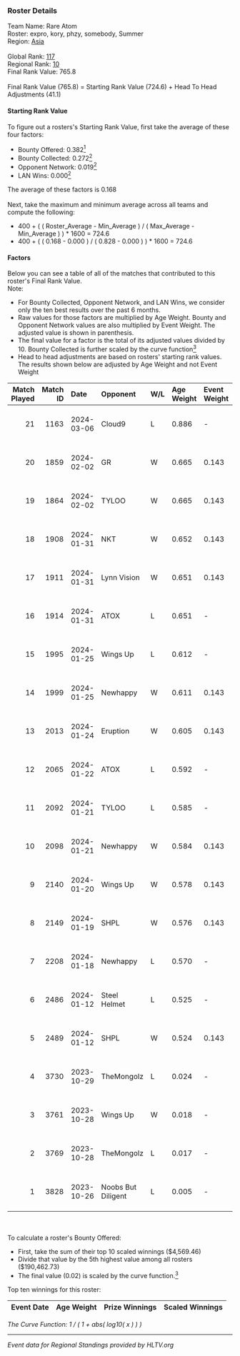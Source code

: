 ### Roster Details<br />
Team Name: Rare Atom<br />
Roster: expro, kory, phzy, somebody, Summer<br />
Region: [Asia]( ../standings_asia.md)<br />
<br />
Global Rank: [117](../standings_global.md)<br />
Regional Rank: [10]( ../standings_asia.md)<br />
Final Rank Value:  765.8<br />
<br />
Final Rank Value (765.8) = Starting Rank Value (724.6) + Head To Head Adjustments (41.1)<br />

#### Starting Rank Value<br />
To figure out a rosters's Starting Rank Value, first take the average of these four factors:<br />
- Bounty Offered: 0.382[<sup>1</sup>](#table2)
- Bounty Collected: 0.272[<sup>2</sup>](#table1)
- Opponent Network: 0.019[<sup>2</sup>](#table1)
- LAN Wins: 0.000[<sup>2</sup>](#table1)

The average of these factors is 0.168<br />
<br />
Next, take the maximum and minimum average across all teams and compute the following:<br />
- 400 + ( ( Roster_Average - Min_Average ) / ( Max_Average - Min_Average ) ) * 1600 = 724.6
- 400 + ( ( 0.168 - 0.000 ) / ( 0.828 - 0.000 ) ) * 1600 = 724.6


#### Factors<br />
Below you can see a table of all of the matches that contributed to this roster's Final Rank Value.<br />
Note:<br />

- For Bounty Collected, Opponent Network, and LAN Wins, we consider only the ten best results over the past 6 months.
- Raw values for those factors are multiplied by Age Weight. Bounty and Opponent Network values are also multiplied by Event Weight. The adjusted value is shown in parenthesis.
- The final value for a factor is the total of its adjusted values divided by 10. Bounty Collected is further scaled by the curve function[<sup>3</sup>](#curveFunction)
- Head to head adjustments are based on rosters' starting rank values. The results shown below are adjusted by Age Weight and not Event Weight
<span id="table1"></span><br />


| Match Played | Match ID | Date       | Opponent           | W/L | Age Weight | Event Weight | Bounty Collected | Opponent Network | LAN Wins  | H2H Adj. | Roster                              |
| -: | -: | :- | :- | :- | :- | :- | :- | :- | :- | -: | :- |
|           21 |     1163 | 2024-03-06 | Cloud9             | L   | 0.886      | -            | -                | -                | -         |    -0.20 | expro, kory, phzy, somebody, Summer |
|           20 |     1859 | 2024-02-02 | GR                 | W   | 0.665      | 0.143        | 0.005 (0.000)    | 0.267 (0.025)    | 0 (0.000) |     8.01 | expro, kory, phzy, somebody, Summer |
|           19 |     1864 | 2024-02-02 | TYLOO              | W   | 0.665      | 0.143        | 0.055 (0.005)    | 0.490 (0.047)    | 0 (0.000) |    15.53 | expro, kory, phzy, somebody, Summer |
|           18 |     1908 | 2024-01-31 | NKT                | W   | 0.652      | 0.143        | 0.013 (0.001)    | 0.110 (0.010)    | 0 (0.000) |    10.88 | expro, kory, phzy, somebody, Summer |
|           17 |     1911 | 2024-01-31 | Lynn Vision        | W   | 0.651      | 0.143        | 0.136 (0.013)    | 0.458 (0.043)    | 0 (0.000) |    18.94 | expro, kory, phzy, somebody, Summer |
|           16 |     1914 | 2024-01-31 | ATOX               | L   | 0.651      | -            | -                | -                | -         |    -8.42 | expro, kory, phzy, somebody, Summer |
|           15 |     1995 | 2024-01-25 | Wings Up           | L   | 0.612      | -            | -                | -                | -         |   -11.11 | expro, kory, phzy, somebody, Summer |
|           14 |     1999 | 2024-01-25 | Newhappy           | W   | 0.611      | 0.143        | 0.005 (0.000)    | 0.238 (0.021)    | 0 (0.000) |     9.14 | expro, kory, phzy, somebody, Summer |
|           13 |     2013 | 2024-01-24 | Eruption           | W   | 0.605      | 0.143        | 0.000 (0.000)    | 0.091 (0.008)    | 0 (0.000) |     6.36 | expro, kory, phzy, somebody, Summer |
|           12 |     2065 | 2024-01-22 | ATOX               | L   | 0.592      | -            | -                | -                | -         |    -7.59 | expro, kory, phzy, somebody, Summer |
|           11 |     2092 | 2024-01-21 | TYLOO              | L   | 0.585      | -            | -                | -                | -         |    -4.97 | expro, kory, phzy, somebody, Summer |
|           10 |     2098 | 2024-01-21 | Newhappy           | W   | 0.584      | 0.143        | 0.005 (0.000)    | 0.238 (0.020)    | 0 (0.000) |     9.30 | expro, kory, phzy, somebody, Summer |
|            9 |     2140 | 2024-01-20 | Wings Up           | W   | 0.578      | 0.143        | 0.005 (0.000)    | 0.111 (0.009)    | 0 (0.000) |     7.92 | expro, kory, phzy, somebody, Summer |
|            8 |     2149 | 2024-01-19 | SHPL               | W   | 0.576      | 0.143        | 0.000 (0.000)    | 0.049 (0.004)    | 0 (0.000) |     2.88 | expro, kory, phzy, somebody, Summer |
|            7 |     2208 | 2024-01-18 | Newhappy           | L   | 0.570      | -            | -                | -                | -         |    -8.87 | expro, kory, phzy, somebody, Summer |
|            6 |     2486 | 2024-01-12 | Steel Helmet       | L   | 0.525      | -            | -                | -                | -         |    -8.97 | expro, kory, phzy, somebody, Summer |
|            5 |     2489 | 2024-01-12 | SHPL               | W   | 0.524      | 0.143        | 0.000 (0.000)    | 0.049 (0.004)    | 0 (0.000) |     2.39 | expro, kory, phzy, somebody, Summer |
|            4 |     3730 | 2023-10-29 | TheMongolz         | L   | 0.024      | -            | -                | -                | -         |    -0.02 | expro, kory, phzy, somebody, Summer |
|            3 |     3761 | 2023-10-28 | Wings Up           | W   | 0.018      | -            | -                | -                | -         |     0.08 | expro, kory, phzy, somebody, Summer |
|            2 |     3769 | 2023-10-28 | TheMongolz         | L   | 0.017      | -            | -                | -                | -         |    -0.02 | expro, kory, phzy, somebody, Summer |
|            1 |     3828 | 2023-10-26 | Noobs But Diligent | L   | 0.005      | -            | -                | -                | -         |    -0.12 | expro, kory, phzy, somebody, Summer |

<br />
<span id="table2"></span><br />
To calculate a roster's Bounty Offered:<br />

- First, take the sum of their top 10 scaled winnings ($4,569.46)
- Divide that value by the 5th highest value among all rosters ($190,462.73)
- The final value (0.02) is scaled by the curve function.[<sup>3</sup>](#curveFunction)

Top ten winnings for this roster:<br />

| Event Date | Age Weight | Prize Winnings | Scaled Winnings |
| :- | -: | :- | :- |


<span id="curveFunction"></span>_The Curve Function: 1 / ( 1 + abs( log10( x ) ) )_<br />

---
_Event data for Regional Standings provided by HLTV.org_<br />
